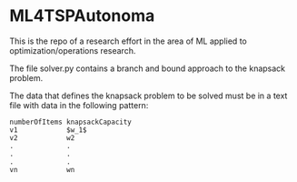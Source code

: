 # ML4TSPAutonoma

This is the repo of a research effort in the area of ML applied to optimization/operations research.

The file solver.py contains a branch and bound approach to the knapsack problem. 

The data that defines the knapsack problem to be solved must be in a text file with data in the following pattern:

    numberOfItems knapsackCapacity
    v1            $w_1$
    v2            w2
    .             .
    .             .
    .             .
    vn            wn
